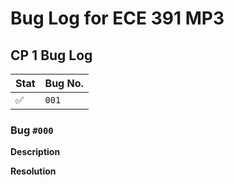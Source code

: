 # Bug Log for ECE 391 MP3

## CP 1 Bug Log

| Stat               | Bug No. |
| ------------------ | ------- |
| :white_check_mark: | `001`   |

### Bug `#000`
**Description**  

**Resolution**  